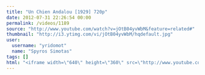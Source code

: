 ```yaml
---
title: "Un Chien Andalou [1929] 720p"
date: 2012-07-31 22:26:54 00:00
permalink: /videos/1189
source: "http://www.youtube.com/watch?v=jOtB04yvWbM&feature=related#"
thumbnail: "http://i3.ytimg.com/vi/jOtB04yvWbM/hqdefault.jpg"
user:
  username: "yridomot"
  name: "Spyros Simotas"
tags: []
html: "<iframe width=\"640\" height=\"360\" src=\"http://www.youtube.com/embed/jOtB04yvWbM?wmode=transparent&fs=1&feature=oembed\" frameborder=\"0\" allowfullscreen></iframe>"
---
```



